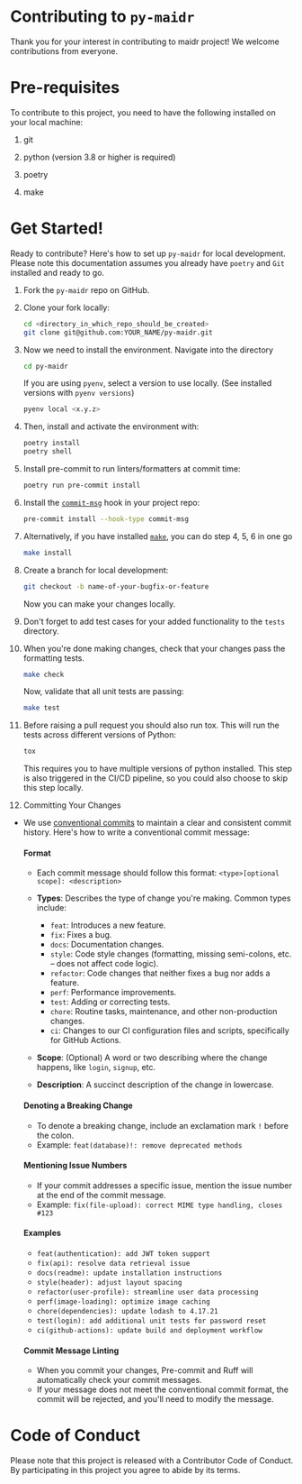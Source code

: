 # Contributing to `py-maidr`

Thank you for your interest in contributing to maidr project! We welcome contributions from everyone.

# Pre-requisites

To contribute to this project, you need to have the following installed on your local machine:

1. git

2. python (version 3.8 or higher is required)

3. poetry

4. make

# Get Started!

Ready to contribute? Here's how to set up `py-maidr` for local development.
Please note this documentation assumes you already have `poetry` and `Git` installed and ready to go.

1. Fork the `py-maidr` repo on GitHub.

2. Clone your fork locally:

    ```bash
    cd <directory_in_which_repo_should_be_created>
    git clone git@github.com:YOUR_NAME/py-maidr.git
    ```

3. Now we need to install the environment. Navigate into the directory

    ```bash
    cd py-maidr
    ```

    If you are using `pyenv`, select a version to use locally. (See installed versions with `pyenv versions`)

    ```bash
    pyenv local <x.y.z>
    ```

4. Then, install and activate the environment with:

    ```bash
    poetry install
    poetry shell
    ```

5. Install pre-commit to run linters/formatters at commit time:

    ```bash
    poetry run pre-commit install
    ```

6. Install the [`commit-msg`](https://pre-commit.com/#pre-commit-for-commit-messages) hook in your project repo:

    ```bash
    pre-commit install --hook-type commit-msg
    ```

7. Alternatively, if you have installed [`make`](https://www.gnu.org/software/make/#download), you can do step 4, 5, 6 in one go

    ```bash
    make install
    ```

8. Create a branch for local development:

    ```bash
    git checkout -b name-of-your-bugfix-or-feature
    ```

    Now you can make your changes locally.

9. Don't forget to add test cases for your added functionality to the `tests` directory.

10. When you're done making changes, check that your changes pass the formatting tests.

    ```bash
    make check
    ```

    Now, validate that all unit tests are passing:

    ```bash
    make test
    ```

11. Before raising a pull request you should also run tox.
   This will run the tests across different versions of Python:

    ```bash
    tox
    ```

    This requires you to have multiple versions of python installed.
    This step is also triggered in the CI/CD pipeline, so you could also choose to skip this step locally.

12. Committing Your Changes

- We use [conventional commits](https://www.conventionalcommits.org/) to maintain a clear and consistent commit history. Here's how to write a conventional commit message:

  #### Format

  - Each commit message should follow this format: `<type>[optional scope]: <description>`

  - **Types**: Describes the type of change you're making. Common types include:
    - `feat`: Introduces a new feature.
    - `fix`: Fixes a bug.
    - `docs`: Documentation changes.
    - `style`: Code style changes (formatting, missing semi-colons, etc. – does not affect code logic).
    - `refactor`: Code changes that neither fixes a bug nor adds a feature.
    - `perf`: Performance improvements.
    - `test`: Adding or correcting tests.
    - `chore`: Routine tasks, maintenance, and other non-production changes.
    - `ci`: Changes to our CI configuration files and scripts, specifically for GitHub Actions.
  - **Scope**: (Optional) A word or two describing where the change happens, like `login`, `signup`, etc.
  - **Description**: A succinct description of the change in lowercase.

  #### Denoting a Breaking Change

  - To denote a breaking change, include an exclamation mark `!` before the colon.
  - Example: `feat(database)!: remove deprecated methods`

  #### Mentioning Issue Numbers

  - If your commit addresses a specific issue, mention the issue number at the end of the commit message.
  - Example: `fix(file-upload): correct MIME type handling, closes #123`

  #### Examples

  - `feat(authentication): add JWT token support`
  - `fix(api): resolve data retrieval issue`
  - `docs(readme): update installation instructions`
  - `style(header): adjust layout spacing`
  - `refactor(user-profile): streamline user data processing`
  - `perf(image-loading): optimize image caching`
  - `chore(dependencies): update lodash to 4.17.21`
  - `test(login): add additional unit tests for password reset`
  - `ci(github-actions): update build and deployment workflow`

  #### Commit Message Linting

  - When you commit your changes, Pre-commit and Ruff will automatically check your commit messages.
  - If your message does not meet the conventional commit format, the commit will be rejected, and you'll need to modify the message.

# Code of Conduct

Please note that this project is released with a Contributor Code of Conduct. By participating in this project you agree to abide by its terms.

